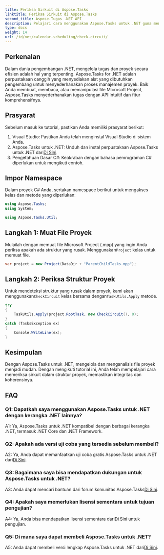 ```yaml
---
title: Periksa Sirkuit di Aspose.Tasks
linktitle: Periksa Sirkuit di Aspose.Tasks
second_title: Aspose.Tugas .NET API
description: Pelajari cara menggunakan Aspose.Tasks untuk .NET guna mengelola dan menganalisis file proyek secara efisien di C#.
type: docs
weight: 14
url: /id/net/calendar-scheduling/check-circuit/
---
```

## Perkenalan

Dalam dunia pengembangan .NET, mengelola tugas dan proyek secara efisien adalah hal yang terpenting. Aspose.Tasks for .NET adalah perpustakaan canggih yang menyediakan alat yang dibutuhkan pengembang untuk menyederhanakan proses manajemen proyek. Baik Anda membuat, membaca, atau memanipulasi file Microsoft Project, Aspose.Tasks menyederhanakan tugas dengan API intuitif dan fitur komprehensifnya.

## Prasyarat

Sebelum masuk ke tutorial, pastikan Anda memiliki prasyarat berikut:

1. Visual Studio: Pastikan Anda telah menginstal Visual Studio di sistem Anda.
2.  Aspose.Tasks untuk .NET: Unduh dan instal perpustakaan Aspose.Tasks untuk .NET dari[Di Sini](https://releases.aspose.com/tasks/net/).
3. Pengetahuan Dasar C#: Keakraban dengan bahasa pemrograman C# diperlukan untuk mengikuti contoh.

## Impor Namespace

Dalam proyek C# Anda, sertakan namespace berikut untuk mengakses kelas dan metode yang diperlukan:

```csharp
using Aspose.Tasks;
using System;

using Aspose.Tasks.Util;

```

## Langkah 1: Muat File Proyek

Mulailah dengan memuat file Microsoft Project (.mpp) yang ingin Anda periksa apakah ada struktur yang rusak. Menggunakan`Project` kelas untuk memuat file.

```csharp
var project = new Project(DataDir + "ParentChildTasks.mpp");
```

## Langkah 2: Periksa Struktur Proyek

 Untuk mendeteksi struktur yang rusak dalam proyek, kami akan menggunakan`CheckCircuit` kelas bersama dengan`TaskUtils.Apply` metode.

```csharp
try
{
    TaskUtils.Apply(project.RootTask, new CheckCircuit(), 0);
}
catch (TasksException ex)
{
    Console.WriteLine(ex);
}
```

## Kesimpulan

Dengan Aspose.Tasks untuk .NET, mengelola dan menganalisis file proyek menjadi mudah. Dengan mengikuti tutorial ini, Anda telah mempelajari cara memeriksa sirkuit dalam struktur proyek, memastikan integritas dan koherensinya.

## FAQ

### Q1: Dapatkah saya menggunakan Aspose.Tasks untuk .NET dengan kerangka .NET lainnya?

A1: Ya, Aspose.Tasks untuk .NET kompatibel dengan berbagai kerangka .NET, termasuk .NET Core dan .NET Framework.

### Q2: Apakah ada versi uji coba yang tersedia sebelum membeli?

 A2: Ya, Anda dapat memanfaatkan uji coba gratis Aspose.Tasks untuk .NET dari[Di Sini](https://releases.aspose.com/).

### Q3: Bagaimana saya bisa mendapatkan dukungan untuk Aspose.Tasks untuk .NET?

 A3: Anda dapat mencari bantuan dari forum komunitas Aspose.Tasks[Di Sini](https://forum.aspose.com/c/tasks/15).

### Q4: Apakah saya memerlukan lisensi sementara untuk tujuan pengujian?

 A4: Ya, Anda bisa mendapatkan lisensi sementara dari[Di Sini](https://purchase.aspose.com/temporary-license/) untuk pengujian.

### Q5: Di mana saya dapat membeli Aspose.Tasks untuk .NET?

 A5: Anda dapat membeli versi lengkap Aspose.Tasks untuk .NET dari[Di Sini](https://purchase.aspose.com/buy).